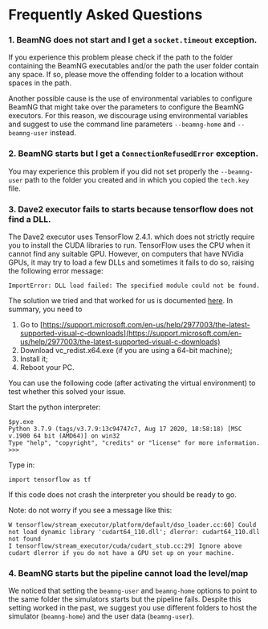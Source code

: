 # Frequently Asked Questions

### 1. BeamNG does not start and I get a `socket.timeout` exception.

If you experience this problem please check if the path to the folder containing the BeamNG executables and/or the path the user folder contain any space. If so, please move the offending folder to a location without spaces in the path.

Another possible cause is the use of environmental variables to configure BeamNG that might take over the parameters to configure the BeamNG executors. For this reason, we discourage using environmental variables and suggest to use the command line parameters `--beamng-home` and `--beamng-user` instead.

### 2. BeamNG starts but I get a `ConnectionRefusedError` exception.

You may experience this problem if you did not set properly the `--beamng-user` path to the folder you created and in which you copied the `tech.key` file.

### 3. Dave2 executor fails to starts because tensorflow does not find a DLL.

The Dave2 executor uses TensorFlow 2.4.1. which does not strictly require you to install the CUDA libraries to run. TensorFlow uses the CPU when it cannot find any suitable GPU. However, on computers that have NVidia GPUs, it may try to load a few DLLs and sometimes it fails to do so, raising the following error message:

```
ImportError: DLL load failed: The specified module could not be found.
```

The solution we tried and that worked for us is documented [here](https://github.com/tensorflow/tensorflow/issues/35749). In summary, you need to

1. Go to [https://support.microsoft.com/en-us/help/2977003/the-latest-supported-visual-c-downloads](https://support.microsoft.com/en-us/help/2977003/the-latest-supported-visual-c-downloads)
2. Download vc_redist.x64.exe (if you are using a 64-bit machine);
3. Install it;
4. Reboot your PC.

You can use the following code (after activating the virtual environment) to test whether this solved your issue.

Start the python interpreter:

```
$py.exe
Python 3.7.9 (tags/v3.7.9:13c94747c7, Aug 17 2020, 18:58:18) [MSC v.1900 64 bit (AMD64)] on win32
Type "help", "copyright", "credits" or "license" for more information.
>>>
```

Type in:

```
import tensorflow as tf
```

If this code does not crash the interpreter you should be ready to go.

Note: do not worry if you see a message like this:

```
W tensorflow/stream_executor/platform/default/dso_loader.cc:60] Could not load dynamic library 'cudart64_110.dll'; dlerror: cudart64_110.dll not found
I tensorflow/stream_executor/cuda/cudart_stub.cc:29] Ignore above cudart dlerror if you do not have a GPU set up on your machine.
```
### 4. BeamNG starts but the pipeline cannot load the level/map

We noticed that setting the `beamng-user` and `beamng-home` options to point to the same folder the simulators starts but the pipeline fails. Despite this setting worked in the past, we suggest you use different folders to host the simulator (`beamng-home`) and the user data (`beamng-user`).
